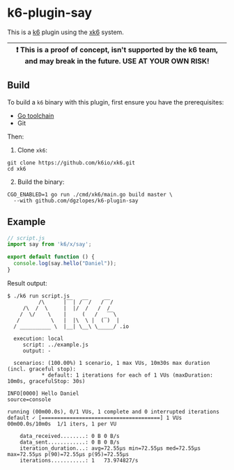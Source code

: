 # k6-plugin-say

This is a [k6](https://github.com/loadimpact/k6) plugin using the
[xk6](https://github.com/k6io/xk6) system.

| :exclamation: This is a proof of concept, isn't supported by the k6 team, and may break in the future. USE AT YOUR OWN RISK! |
|------|

## Build

To build a `k6` binary with this plugin, first ensure you have the prerequisites:

- [Go toolchain](https://go101.org/article/go-toolchain.html)
- Git

Then:

1. Clone `xk6`:
  ```shell
  git clone https://github.com/k6io/xk6.git
  cd xk6
  ```

2. Build the binary:
  ```shell
  CGO_ENABLED=1 go run ./cmd/xk6/main.go build master \
    --with github.com/dgzlopes/k6-plugin-say
  ```

## Example

```javascript
// script.js
import say from 'k6/x/say';

export default function () {
  console.log(say.hello("Daniel"));
}
```

Result output:

```
$ ./k6 run script.js
          /\      |‾‾| /‾‾/   /‾‾/   
     /\  /  \     |  |/  /   /  /    
    /  \/    \    |     (   /   ‾‾\  
   /          \   |  |\  \ |  (‾)  | 
  / __________ \  |__| \__\ \_____/ .io

  execution: local
     script: ../example.js
     output: -

  scenarios: (100.00%) 1 scenario, 1 max VUs, 10m30s max duration (incl. graceful stop):
           * default: 1 iterations for each of 1 VUs (maxDuration: 10m0s, gracefulStop: 30s)

INFO[0000] Hello Daniel                                  source=console

running (00m00.0s), 0/1 VUs, 1 complete and 0 interrupted iterations
default ✓ [======================================] 1 VUs  00m00.0s/10m0s  1/1 iters, 1 per VU

    data_received........: 0 B 0 B/s
    data_sent............: 0 B 0 B/s
    iteration_duration...: avg=72.55µs min=72.55µs med=72.55µs max=72.55µs p(90)=72.55µs p(95)=72.55µs
    iterations...........: 1   73.974827/s
```
